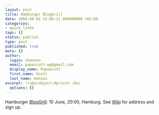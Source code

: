 ```yaml
---
layout: post
title: Hamburger BlogGrill
date: 2004-06-01 15:06:21.000000000 +02:00
categories:
- quick links
tags: []
status: publish
type: post
published: true
meta: {}
author:
  login: shanson
  email: papascott-wp@gmail.com
  display_name: PapaScott
  first_name: Scott
  last_name: Hanson
excerpt: !ruby/object:Hpricot::Doc
  options: {}
---
```

<p>Hamburger <a title="Why Walk or Talk when you can Grill?" href="http://wiki.blogg.de/wakka.php?wakka=BlogGrill">BlogGrill</a>: 10 June, 20:00, Hamburg. See <a title="Why Walk or Talk when you can Grill?" href="http://wiki.blogg.de/wakka.php?wakka=BlogGrill">Wiki</a> for address and sign up.</p>

